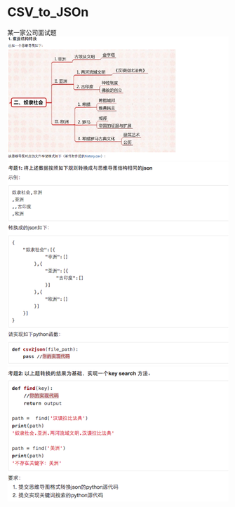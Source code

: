 # CSV_to_JSOn
某一家公司面试题
![image](https://github.com/BlueseSky/CSV_to_JSOn/blob/master/数据结构转换题目说明1.png)
![image](https://github.com/BlueseSky/CSV_to_JSOn/blob/master/数据结构转换考题1.png)
![image](https://github.com/BlueseSky/CSV_to_JSOn/blob/master/数据结构转换考题2.png)


